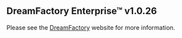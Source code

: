 ## DreamFactory Enterprise&trade; v1.0.26
Please see the [DreamFactory](https://www.dreamfactory.com/) website for more information.
